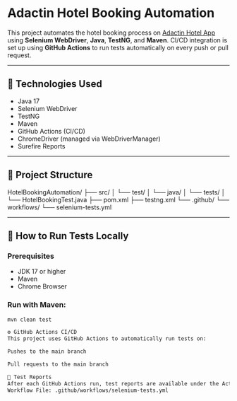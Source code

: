 # Adactin Hotel Booking Automation

This project automates the hotel booking process on [Adactin Hotel App](https://adactinhotelapp.com/) using **Selenium WebDriver**, **Java**, **TestNG**, and **Maven**. CI/CD integration is set up using **GitHub Actions** to run tests automatically on every push or pull request.

---

## 🚀 Technologies Used

- Java 17
- Selenium WebDriver
- TestNG
- Maven
- GitHub Actions (CI/CD)
- ChromeDriver (managed via WebDriverManager)
- Surefire Reports

---

## 📁 Project Structure

HotelBookingAutomation/
├── src/
│ └── test/
│ └── java/
│ └── tests/
│ └── HotelBookingTest.java
├── pom.xml
├── testng.xml
└── .github/
└── workflows/
└── selenium-tests.yml


---

## 🧪 How to Run Tests Locally

### Prerequisites
- JDK 17 or higher
- Maven
- Chrome Browser

### Run with Maven:
```bash
mvn clean test

⚙️ GitHub Actions CI/CD
This project uses GitHub Actions to automatically run tests on:

Pushes to the main branch

Pull requests to the main branch

📄 Test Reports
After each GitHub Actions run, test reports are available under the Actions > Run > Artifacts section. These reports are generated using Maven Surefire.
Workflow File: .github/workflows/selenium-tests.yml
